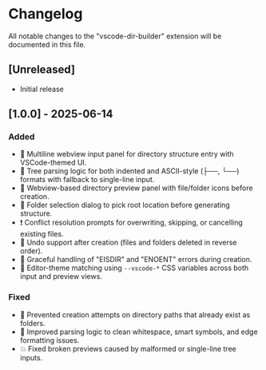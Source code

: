 # Changelog

All notable changes to the "vscode-dir-builder" extension will be documented in this file.
<!-- 
Check [Keep a Changelog](http://keepachangelog.com/) for recommendations on how to structure this file. -->

## [Unreleased]

- Initial release

## [1.0.0] - 2025-06-14

### Added

- 🌳 Multiline webview input panel for directory structure entry with VSCode-themed UI.
- 📂 Tree parsing logic for both indented and ASCII-style (├──, └──) formats with fallback to single-line input.
- 👀 Webview-based directory preview panel with file/folder icons before creation.
- 📁 Folder selection dialog to pick root location before generating structure.
- ❗ Conflict resolution prompts for overwriting, skipping, or cancelling existing files.
- 🧹 Undo support after creation (files and folders deleted in reverse order).
- 🚫 Graceful handling of "EISDIR" and "ENOENT" errors during creation.
- 💅 Editor-theme matching using `--vscode-*` CSS variables across both input and preview views.

### Fixed

- 🧯 Prevented creation attempts on directory paths that already exist as folders.
- 🧼 Improved parsing logic to clean whitespace, smart symbols, and edge formatting issues.
- 💥 Fixed broken previews caused by malformed or single-line tree inputs.
